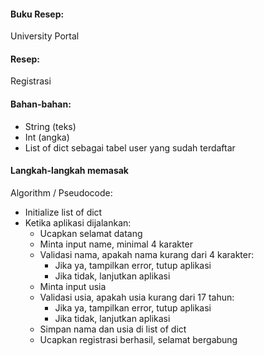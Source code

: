 #### Buku Resep: 
University Portal

#### Resep: 
Registrasi

#### Bahan-bahan: 
- String (teks)
- Int (angka)
- List of dict sebagai tabel user yang sudah terdaftar

#### Langkah-langkah memasak
Algorithm / Pseudocode:
- Initialize list of dict
- Ketika aplikasi dijalankan:
    * Ucapkan selamat datang
    * Minta input name, minimal 4 karakter
    * Validasi nama, apakah nama kurang dari 4 karakter:
        + Jika ya, tampilkan error, tutup aplikasi
        + Jika tidak, lanjutkan aplikasi
    * Minta input usia
    * Validasi usia, apakah usia kurang dari 17 tahun:
        + Jika ya, tampilkan error, tutup aplikasi
        + Jika tidak, lanjutkan aplikasi
    * Simpan nama dan usia di list of dict
    * Ucapkan registrasi berhasil, selamat bergabung